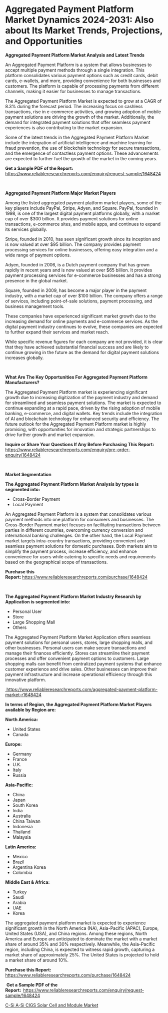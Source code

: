 <p><h1>Aggregated Payment Platform Market Dynamics 2024-2031: Also about Its Market Trends, Projections, and Opportunities</h1></p><p><strong>Aggregated Payment Platform Market Analysis and Latest Trends</strong></p>
<p><p>An Aggregated Payment Platform is a system that allows businesses to accept multiple payment methods through a single integration. This platform consolidates various payment options such as credit cards, debit cards, e-wallets, and more, providing convenience for both businesses and customers. The platform is capable of processing payments from different channels, making it easier for businesses to manage transactions.</p><p>The Aggregated Payment Platform Market is expected to grow at a CAGR of 8.3% during the forecast period. The increasing focus on cashless transactions, rise in e-commerce activities, and growing adoption of mobile payment solutions are driving the growth of the market. Additionally, the demand for integrated payment solutions that offer seamless payment experiences is also contributing to the market expansion.</p><p>Some of the latest trends in the Aggregated Payment Platform Market include the integration of artificial intelligence and machine learning for fraud prevention, the use of blockchain technology for secure transactions, and the emergence of contactless payment options. These advancements are expected to further fuel the growth of the market in the coming years.</p></p>
<p><strong>Get a Sample PDF of the Report:&nbsp;</strong> <a href="https://www.reliableresearchreports.com/enquiry/request-sample/1648424">https://www.reliableresearchreports.com/enquiry/request-sample/1648424</a></p>
<p>&nbsp;</p>
<p><strong>Aggregated Payment Platform Major Market Players</strong></p>
<p><p>Among the listed aggregated payment platform market players, some of the key players include PayPal, Stripe, Adyen, and Square. PayPal, founded in 1998, is one of the largest digital payment platforms globally, with a market cap of over $300 billion. It provides payment solutions for online transactions, e-commerce sites, and mobile apps, and continues to expand its services globally.</p><p>Stripe, founded in 2010, has seen significant growth since its inception and is now valued at over $95 billion. The company provides payment processing services for online businesses, offering easy integration and a wide range of payment options.</p><p>Adyen, founded in 2006, is a Dutch payment company that has grown rapidly in recent years and is now valued at over $65 billion. It provides payment processing services for e-commerce businesses and has a strong presence in the global market.</p><p>Square, founded in 2009, has become a major player in the payment industry, with a market cap of over $100 billion. The company offers a range of services, including point-of-sale solutions, payment processing, and business management tools.</p><p>These companies have experienced significant market growth due to the increasing demand for online payments and e-commerce services. As the digital payment industry continues to evolve, these companies are expected to further expand their services and market reach.</p><p>While specific revenue figures for each company are not provided, it is clear that they have achieved substantial financial success and are likely to continue growing in the future as the demand for digital payment solutions increases globally.</p></p>
<p>&nbsp;</p>
<p><strong>What Are The Key Opportunities For Aggregated Payment Platform Manufacturers?</strong></p>
<p><p>The Aggregated Payment Platform market is experiencing significant growth due to increasing digitization of the payment industry and demand for streamlined and seamless payment solutions. The market is expected to continue expanding at a rapid pace, driven by the rising adoption of mobile banking, e-commerce, and digital wallets. Key trends include the integration of AI and blockchain technology for enhanced security and efficiency. The future outlook for the Aggregated Payment Platform market is highly promising, with opportunities for innovation and strategic partnerships to drive further growth and market expansion.</p></p>
<p><strong>Inquire or Share Your Questions If Any Before Purchasing This Report:</strong> <a href="https://www.reliableresearchreports.com/enquiry/pre-order-enquiry/1648424">https://www.reliableresearchreports.com/enquiry/pre-order-enquiry/1648424</a></p>
<p>&nbsp;</p>
<p><strong>Market Segmentation</strong></p>
<p><strong>The Aggregated Payment Platform Market Analysis by types is segmented into:</strong></p>
<p><ul><li>Cross-Border Payment</li><li>Local Payment</li></ul></p>
<p><p>An Aggregated Payment Platform is a system that consolidates various payment methods into one platform for consumers and businesses. The Cross-Border Payment market focuses on facilitating transactions between parties in different countries, overcoming currency conversion and international banking challenges. On the other hand, the Local Payment market targets intra-country transactions, providing convenient and seamless payment solutions for domestic purchases. Both markets aim to simplify the payment process, increase efficiency, and enhance convenience for users while catering to specific needs and requirements based on the geographical scope of transactions.</p></p>
<p><strong>Purchase this Report:&nbsp;</strong><a href="https://www.reliableresearchreports.com/purchase/1648424">https://www.reliableresearchreports.com/purchase/1648424</a></p>
<p>&nbsp;</p>
<p><strong>The Aggregated Payment Platform Market Industry Research by Application is segmented into:</strong></p>
<p><ul><li>Personal User</li><li>Store</li><li>Large Shopping Mall</li><li>Others</li></ul></p>
<p><p>The Aggregated Payment Platform Market Application offers seamless payment solutions for personal users, stores, large shopping malls, and other businesses. Personal users can make secure transactions and manage their finances efficiently. Stores can streamline their payment processes and offer convenient payment options to customers. Large shopping malls can benefit from centralized payment systems that enhance customer experience and drive sales. Other businesses can improve their payment infrastructure and increase operational efficiency through this innovative platform.</p></p>
<p><a href="https://www.reliableresearchreports.com/aggregated-payment-platform-market-r1648424">&nbsp;https://www.reliableresearchreports.com/aggregated-payment-platform-market-r1648424</a></p>
<p><strong>In terms of Region, the Aggregated Payment Platform Market Players available by Region are:</strong></p>
<p>
    <p> <strong> North America: </strong>
        <ul>
            <li>United States</li>
            <li>Canada</li>
        </ul>
        </p> 
    <p> <strong> Europe: </strong>
        <ul>
            <li>Germany</li>
            <li>France</li>
            <li>U.K.</li>
            <li>Italy</li>
            <li>Russia</li>
        </ul>
        </p> 
    <p> <strong> Asia-Pacific: </strong>
        <ul>
            <li>China</li>
            <li>Japan</li>
            <li>South Korea</li>
            <li>India</li>
            <li>Australia</li>
            <li>China Taiwan</li>
            <li>Indonesia</li>
            <li>Thailand</li>
            <li>Malaysia</li>
        </ul>
        </p> 
    <p> <strong> Latin America: </strong>
        <ul>
            <li>Mexico</li>
            <li>Brazil</li>
            <li>Argentina Korea</li>
            <li>Colombia</li>
        </ul>
        </p> 
    <p> <strong> Middle East & Africa: </strong>
        <ul>
            <li>Turkey</li>
            <li>Saudi</li>
            <li>Arabia</li>
            <li>UAE</li>
            <li>Korea</li>
        </ul>
    </p>
    </p>
<p><p>The aggregated payment platform market is expected to experience significant growth in the North America (NA), Asia-Pacific (APAC), Europe, United States (USA), and China regions. Among these regions, North America and Europe are anticipated to dominate the market with a market share of around 35% and 30% respectively. Meanwhile, the Asia-Pacific region, including China, is expected to witness rapid growth, capturing a market share of approximately 25%. The United States is projected to hold a market share of around 10%.</p></p>
<p><strong>Purchase this Report: </strong><a href="https://www.reliableresearchreports.com/purchase/1648424">https://www.reliableresearchreports.com/purchase/1648424</a></p>
<p>&nbsp;<strong>Get a Sample PDF of the Report:&nbsp;&nbsp;</strong><a href="https://www.reliableresearchreports.com/enquiry/request-sample/1648424">https://www.reliableresearchreports.com/enquiry/request-sample/1648424</a></p>
<p><strong></strong></p>
<p><p><a href="https://view.publitas.com/reportprime-1/c-si-a-si-cigs-solar-cell-and-module-market-emerging-trends-and-future-prospects-for-period-from-2024-to-2031/">C-Si A-Si CIGS Solar Cell and Module Market</a></p></p>